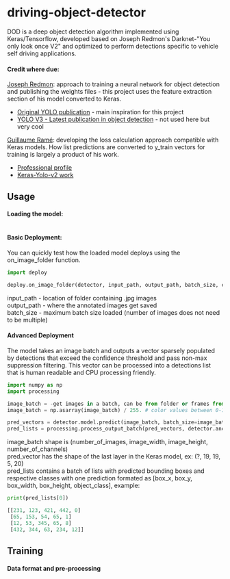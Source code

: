# driving-object-detector
DOD is a deep object detection algorithm implemented using Keras/Tensorflow, developed based on Joseph Redmon's 
Darknet-"You only look once V2" and optimized to perform detections specific to vehicle self driving applications.

#### Credit where due:

[Joseph Redmon](https://pjreddie.com/): approach to training a neural network for object detection and publishing the 
weights files - this project uses the feature extraction section of his model converted to Keras.
- [Original YOLO publication](https://arxiv.org/pdf/1506.02640.pdf) - main inspiration for this project
- [YOLO V3 - Latest publication in object detection](https://pjreddie.com/media/files/papers/YOLOv3.pdf) - not used here
but very cool

[Guillaume Ramé](https://github.com/guigzzz): developing the loss calculation approach compatible with Keras models. 
How list predictions are converted to y_train vectors for training is largely a product of his work.
- [Professional profile](https://uk.linkedin.com/in/guillaume-rame)
- [Keras-Yolo-v2 work](https://github.com/guigzzz/Keras-Yolo-v2)


## Usage

#### Loading the model:
```py

```
#### Basic Deployment:
You can quickly test how the loaded model deploys using the on_image_folder function.
```py
import deploy

deploy.on_image_folder(detector, input_path, output_path, batch_size, conf_thresh, max_supp_thresh)
```
input_path - location of folder containing .jpg images <br />
output_path - where the annotated images get saved <br />
batch_size - maximum batch size loaded (number of images does not need to be multiple)<br />

#### Advanced Deployment
The model takes an image batch and outputs a vector sparsely populated by detections that exceed the
confidence threshold and pass non-max suppression filtering. This vector can be processed into a detections list
that is human readable and CPU processing friendly.
```py
import numpy as np
import processing

image_batch = -get images in a batch, can be from folder or frames from video etc-
image_batch = np.asarray(image_batch) / 255. # color values between 0-1

pred_vectors = detector.model.predict(image_batch, batch_size=image_batch.shape[0])
pred_lists = processing.process_output_batch(pred_vectors, detector.anchors, conf_thresh, max_supp_thresh)
```
image_batch shape is (number_of_images, image_width, image_height, number_of_channels)<br />
pred_vector has the shape of the last layer in the Keras model, ex: (?, 19, 19, 5, 20)<br />
pred_lists contains a batch of lists with predicted bounding boxes and respective classes with
one prediction formated as [box_x, box_y, box_width, box_height, object_class], example:
```py
print(pred_lists[0])

[[231, 123, 421, 442, 0]
 [65, 153, 54, 65, 1]
 [12, 53, 345, 65, 8]
 [432, 344, 63, 234, 12]]
```

## Training

#### Data format and pre-processing
